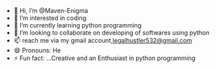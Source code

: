 - 👋 Hi, I’m @Maven-Enigma
- 👀 I’m interested in coding
- 🌱 I’m currently learning python programming
- 💞️ I’m looking to collaborate on developing of softwares using python
- 📫 reach me via my gmail account,legalhustler532@gmail.com
- 😄 Pronouns: He
- ⚡ Fun fact: ...Creative and an Enthusiast in python programming

<!---
Maven-Enigma/Maven-Enigma is a ✨ special ✨ repository because its `README.md` (this file) appears on your GitHub profile.
You can click the Preview link to take a look at your changes.
--->
